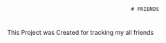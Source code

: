                                             # FRIENDS

#
This Project was Created for tracking my all friends
